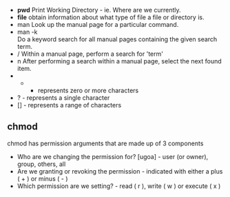 - **pwd** Print Working Directory - ie. Where are we currently.
- **file** obtain information about what type of file a file or directory is.
- man <command>
    Look up the manual page for a particular command.
- man -k <search term>
    Do a keyword search for all manual pages containing the given search term.
- /<term>
    Within a manual page, perform a search for 'term'
- n
    After performing a search within a manual page, select the next found item.
- * - represents zero or more characters
- ? - represents a single character
- [] - represents a range of characters

## chmod
chmod has permission arguments that are made up of 3 components
- Who are we changing the permission for? [ugoa] - user (or owner), group, others, all
- Are we granting or revoking the permission - indicated with either a plus ( + ) or minus ( - )
- Which permission are we setting? - read ( r ), write ( w ) or execute ( x )

